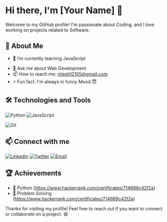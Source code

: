 

<!--
**nilesh0509/nilesh0509** is a ✨ _special_ ✨ repository because its `README.md` (this file) appears on your GitHub profile.

Here are some ideas to get you started:

- 🔭 I’m currently working on ...
- 🌱 I’m currently learning ...
- 👯 I’m looking to collaborate on ...
- 🤔 I’m looking for help with ...
- 💬 Ask me about ...
- 📫 How to reach me: ...
- 😄 Pronouns: ...
- ⚡ Fun fact: ...
-->



# Hi there, I'm [Your Name] 👋

<!-- ![Profile views](https://gpvc.arturio.dev/your-github-username) -->

Welcome to my GitHub profile! I'm passionate about Coding, and I love working on projects related to Software.

## 🚀 About Me
- 🌱 I’m currently learning JavaScript
<!-- - 👯 I’m looking to collaborate on [projects or fields you're interested in collaborating on] -->
<!-- - 🤔 I’m looking for help with [specific area where you need help] -->
- 💬 Ask me about Web Development
- 📫 How to reach me: nilesh12105@gmail.com
- ⚡ Fun fact: I'm always in funny Mood 😇

## 🛠️ Technologies and Tools
![Python](https://img.shields.io/badge/-Python-000?&logo=Python)
![JavaScript](https://img.shields.io/badge/-JavaScript-000?&logo=JavaScript)
<!-- ![React](https://img.shields.io/badge/-React-000?&logo=React) -->
<!-- ![Node.js](https://img.shields.io/badge/-Node.js-000?&logo=Node.js) -->
<!-- ![Docker](https://img.shields.io/badge/-Docker-000?&logo=Docker) -->
<!-- ![Kubernetes](https://img.shields.io/badge/-Kubernetes-000?&logo=Kubernetes) -->
<!-- ![AWS](https://img.shields.io/badge/-AWS-000?&logo=Amazon-AWS) -->
![Git](https://img.shields.io/badge/-Git-000?&logo=Git)

<!--## 📈 GitHub Stats
![Nilesh's GitHub stats](https://github-readme-stats.vercel.app/api?username=nilesh0509&show_icons=true&theme=radical) -->

<!-- ## 📂 Projects -->
<!-- - [Project 1](https://github.com/your-github-username/project1): Brief description of Project 1 -->
<!-- - [Project 2](https://github.com/your-github-username/project2): Brief description of Project 2 -->
<!-- - [Project 3](https://github.com/your-github-username/project3): Brief description of Project 3 -->

<!-- ## 📝 Latest Blog Posts -->
<!-- BLOG-POST-LIST:START -->
<!-- BLOG-POST-LIST:END -->

## 📫 Connect with me
[![LinkedIn](https://img.shields.io/badge/-LinkedIn-000?&logo=LinkedIn)](https://www.linkedin.com/in/nilesh-undefined-59a7a3272/)
[![Twitter](https://img.shields.io/badge/-Twitter-000?&logo=Twitter)](https://twitter.com/your-twitter-Nilesh12105)
[![Email](https://img.shields.io/badge/-Email-000?&logo=Gmail)](mailto:nilesh12105@gmail.com)

## 🏆 Achievements
- 🏅 Python (https://www.hackerrank.com/certificates/714689c42f2a)
- 🏅 Problem Solving (https://www.hackerrank.com/certificates/714689c42f2a)
<!-- - 🏅 [Achievement 3](link-to-achievement3) -->

Thanks for visiting my profile! Feel free to reach out if you want to connect or collaborate on a project. 😄



